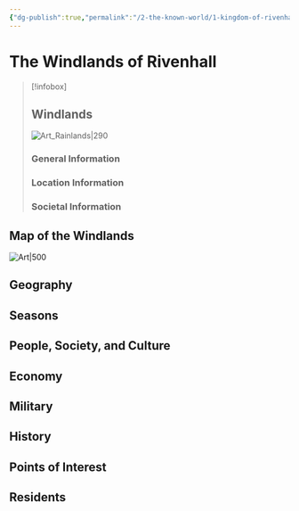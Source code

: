 ```yaml
---
{"dg-publish":true,"permalink":"/2-the-known-world/1-kingdom-of-rivenhall/windlands/windlands/","dgPassFrontmatter":true}
---
```


# The Windlands of Rivenhall
> [!infobox]
> ## Windlands
>![Art_Rainlands|290](https://cdn.pixabay.com/photo/2022/09/22/00/42/mountains-7471423_960_720.jpg) 
>### General Information
>### Location Information
>### Societal Information
## Map of the Windlands
![Art|500](https://i.imgur.com/tuW0Iz5.png)

## Geography

## Seasons

## People, Society, and Culture

## Economy

## Military

## History

## Points of Interest 

## Residents